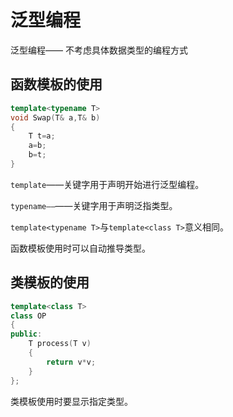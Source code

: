 # 泛型编程

泛型编程—— 不考虑具体数据类型的编程方式

## 函数模板的使用

```c++
template<typename T>
void Swap(T& a,T& b)
{
    T t=a;
    a=b;
    b=t;
}
```

`template`——关键字用于声明开始进行泛型编程。

`typename——`——关键字用于声明泛指类型。

`template<typename T>`与`template<class T>`意义相同。

函数模板使用时可以自动推导类型。

## 类模板的使用

```c++
template<class T>
class OP
{
public:
    T process(T v)
    {
        return v*v;
    }
};
```

类模板使用时要显示指定类型。

